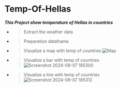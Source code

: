 # Temp-Of-Hellas
**_This Project show temperature of Hellas in countries_**

- > Extract the weather data
- > Preparation dataframe

- > Visualize a map with temp of countries
  ![Map](https://github.com/user-attachments/assets/dcf0497b-6453-4181-8c0a-d90d166e9820)

- > Visualize a bar with temp of countries
  ![Screenshot 2024-09-07 185300](https://github.com/user-attachments/assets/64156575-5330-42b8-bf38-fec9204880a4)

- > Visualize a line with temp of countries
  ![Screenshot 2024-09-07 185312](https://github.com/user-attachments/assets/2fc1ba7a-9127-41ad-8ea1-b4f71c52da52)

